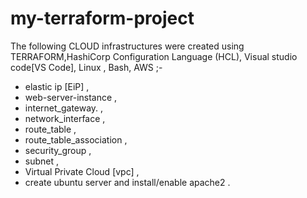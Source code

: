 # my-terraform-project

The following CLOUD infrastructures were created using TERRAFORM,HashiCorp Configuration Language (HCL), Visual studio code[VS Code], Linux , Bash, AWS ;-

* elastic ip [EiP]  , 
* web-server-instance  , 
* internet_gateway. , 
* network_interface  , 
* route_table  , 
* route_table_association  , 
* security_group  , 
* subnet  , 
* Virtual Private Cloud [vpc]  , 
* create ubuntu server and install/enable apache2 .
